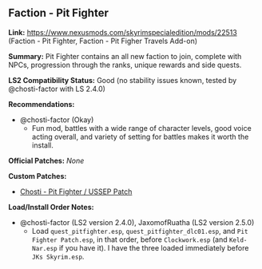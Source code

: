 ## Faction - Pit Fighter

**Link:** https://www.nexusmods.com/skyrimspecialedition/mods/22513 (Faction - Pit Fighter, Faction - Pit Figher Travels Add-on)

**Summary:** Pit Fighter contains an all new faction to join, complete with NPCs, progression through the ranks, unique rewards and side quests.

**LS2 Compatibility Status:** Good (no stability issues known, tested by @chosti-factor with LS 2.4.0)

**Recommendations:** 
* @chosti-factor (Okay)
  * Fun mod, battles with a wide range of character levels, good voice acting overall, and variety of setting for battles makes it worth the install.

**Official Patches:**
_None_

**Custom Patches:**
* [Chosti - Pit Fighter / USSEP Patch](/custom-patches/Pit%20Fighter%20Patch.esp)

**Load/Install Order Notes:**
* @chosti-factor (LS2 version 2.4.0), JaxomofRuatha (LS2 version 2.5.0)
  * Load `quest_pitfighter.esp`, `quest_pitfighter_dlc01.esp`, and `Pit Fighter Patch.esp`, in that order, before `Clockwork.esp` (and `Keld-Nar.esp` if you have it). I have the three loaded immediately before `JKs Skyrim.esp`.
